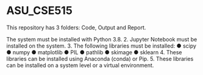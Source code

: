 # ASU_CSE515
This repository has 3 folders: Code, Output and Report.

The system must be installed with Python 3.8.
2. Jupyter Notebook must be installed on the system.
3. The following libraries must be installed:
● scipy
● numpy
● matplotlib ● PIL
● pathlib
● skimage ● sklearn
4. These libraries can be installed using Anaconda (conda) or Pip.
5. These libraries can be installed on a system level or a virtual environment.


